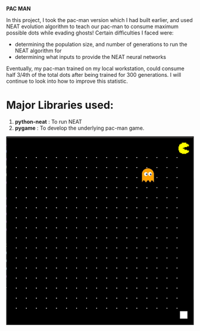 **PAC MAN**

In this project, I took the pac-man version which I had built earlier, and used NEAT evolution algorithm to teach our pac-man to consume maximum possible dots while evading ghosts!
Certain difficulties I faced were:
- determining the population size, and number of generations to run the NEAT algorithm for
- determining what inputs to provide the NEAT neural networks

Eventually, my pac-man trained on my local workstation, could consume half 3/4th of the total dots after being trained for 300 generations. I will continue to look into how to improve this statistic.

# Major Libraries used: 
1. **python-neat** : To run NEAT
2. **pygame** : To develop the underlying pac-man game.

![alt text](pac_man.png)
